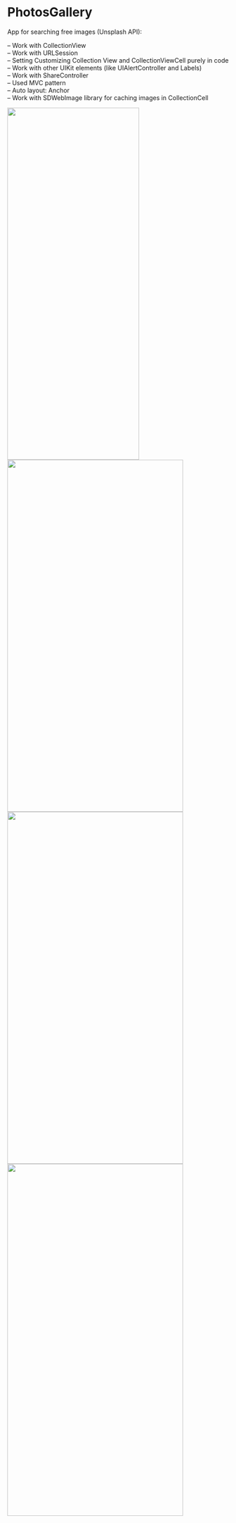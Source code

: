 # PhotosGallery
App for searching free images (Unsplash API):

– Work with CollectionView</br>
– Work with URLSession</br>
– Setting Customizing Collection View and CollectionViewCell purely in code</br>
– Work with other UIKit elements (like UIAlertController and Labels)</br>
– Work with ShareController</br>
– Used MVC pattern</br>
– Auto layout: Anchor</br>
– Work with SDWebImage library for сaching images in CollectionCell</br>


<img src="https://user-images.githubusercontent.com/44450208/130796647-eeea279b-291c-462d-ae93-2199ba598f4c.png" width="300" height="800" />
<img src="https://user-images.githubusercontent.com/44450208/130796805-3f3dbe85-63de-46aa-aa0e-a3edc5a88d55.png" width="400" height="800" />
<img src="https://user-images.githubusercontent.com/44450208/130796911-6439bf62-4d56-41c5-9c51-d62851539272.png)" width="400" height="800" />
<img src="https://user-images.githubusercontent.com/44450208/130797732-9693aeeb-7031-4d1a-8869-81ad0e973ed7.png)" width="400" height="800" />

